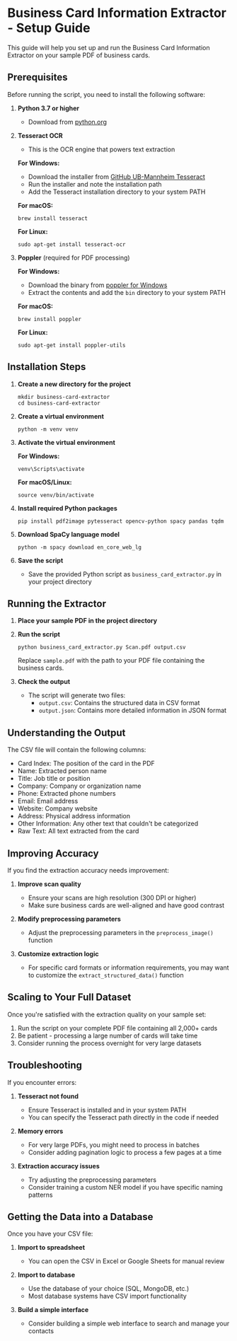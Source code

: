 # Business Card Information Extractor - Setup Guide

This guide will help you set up and run the Business Card Information Extractor on your sample PDF of business cards.

## Prerequisites

Before running the script, you need to install the following software:

1. **Python 3.7 or higher**
   - Download from [python.org](https://www.python.org/downloads/)

2. **Tesseract OCR**
   - This is the OCR engine that powers text extraction
   
   **For Windows:**
   - Download the installer from [GitHub UB-Mannheim Tesseract](https://github.com/UB-Mannheim/tesseract/wiki)
   - Run the installer and note the installation path
   - Add the Tesseract installation directory to your system PATH

   **For macOS:**
   ```
   brew install tesseract
   ```

   **For Linux:**
   ```
   sudo apt-get install tesseract-ocr
   ```

3. **Poppler** (required for PDF processing)
   
   **For Windows:**
   - Download the binary from [poppler for Windows](https://github.com/oschwartz10612/poppler-windows/releases/)
   - Extract the contents and add the `bin` directory to your system PATH

   **For macOS:**
   ```
   brew install poppler
   ```

   **For Linux:**
   ```
   sudo apt-get install poppler-utils
   ```

## Installation Steps

1. **Create a new directory for the project**
   ```
   mkdir business-card-extractor
   cd business-card-extractor
   ```

2. **Create a virtual environment**
   ```
   python -m venv venv
   ```

3. **Activate the virtual environment**
   
   **For Windows:**
   ```
   venv\Scripts\activate
   ```

   **For macOS/Linux:**
   ```
   source venv/bin/activate
   ```

4. **Install required Python packages**
   ```
   pip install pdf2image pytesseract opencv-python spacy pandas tqdm
   ```

5. **Download SpaCy language model**
   ```
   python -m spacy download en_core_web_lg
   ```

6. **Save the script**
   - Save the provided Python script as `business_card_extractor.py` in your project directory

## Running the Extractor

1. **Place your sample PDF in the project directory**

2. **Run the script**
   ```
   python business_card_extractor.py Scan.pdf output.csv
   ```
   Replace `sample.pdf` with the path to your PDF file containing the business cards.

3. **Check the output**
   - The script will generate two files:
     - `output.csv`: Contains the structured data in CSV format
     - `output.json`: Contains more detailed information in JSON format

## Understanding the Output

The CSV file will contain the following columns:
- Card Index: The position of the card in the PDF
- Name: Extracted person name
- Title: Job title or position
- Company: Company or organization name
- Phone: Extracted phone numbers
- Email: Email address
- Website: Company website
- Address: Physical address information
- Other Information: Any other text that couldn't be categorized
- Raw Text: All text extracted from the card

## Improving Accuracy

If you find the extraction accuracy needs improvement:

1. **Improve scan quality**
   - Ensure your scans are high resolution (300 DPI or higher)
   - Make sure business cards are well-aligned and have good contrast

2. **Modify preprocessing parameters**
   - Adjust the preprocessing parameters in the `preprocess_image()` function

3. **Customize extraction logic**
   - For specific card formats or information requirements, you may want to customize the `extract_structured_data()` function

## Scaling to Your Full Dataset

Once you're satisfied with the extraction quality on your sample set:

1. Run the script on your complete PDF file containing all 2,000+ cards
2. Be patient - processing a large number of cards will take time
3. Consider running the process overnight for very large datasets

## Troubleshooting

If you encounter errors:

1. **Tesseract not found**
   - Ensure Tesseract is installed and in your system PATH
   - You can specify the Tesseract path directly in the code if needed

2. **Memory errors**
   - For very large PDFs, you might need to process in batches
   - Consider adding pagination logic to process a few pages at a time

3. **Extraction accuracy issues**
   - Try adjusting the preprocessing parameters
   - Consider training a custom NER model if you have specific naming patterns

## Getting the Data into a Database

Once you have your CSV file:

1. **Import to spreadsheet**
   - You can open the CSV in Excel or Google Sheets for manual review

2. **Import to database**
   - Use the database of your choice (SQL, MongoDB, etc.)
   - Most database systems have CSV import functionality

3. **Build a simple interface**
   - Consider building a simple web interface to search and manage your contacts